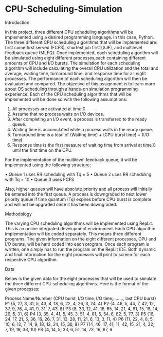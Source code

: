 # CPU-Scheduling-Simulation

Introduction

In this project, three different CPU scheduling algorithms will be implemented using a desired programming language. In this case, Python. The three different CPU
scheduling algorithms that will be implemented are: first come first served (FCFS), shortest job first (SJF), and multilevel feedback queue (MLFQ). Once
implemented, each scheduling algorithm will be simulated using eight different processes,each containing different amounts of CPU and I/O bursts. The simulation for
each scheduling algorithm will include calculating the overall CPU utilization and the total and average, waiting time, turnaround time, and response time for all
eight processes. The performance of each scheduling algorithm will then be evaluated and compared. The objective of this assignment is to learn more about OS
scheduling through a hands-on simulation programming experience.
	Each of the CPU scheduling algorithms that will be implemented will be done so with the following assumptions:

1.	All processes are activated at time 0
2.	Assume that no process waits on I/O devices.
3.	After completing an I/O event, a process is transferred to the ready queue.
4.	Waiting time is accumulated while a process waits in the ready queue.
5.	Turnaround time is a total of (Waiting time) + (CPU burst time) + (I/O time)
6.	Response time is the first measure of waiting time from arrival at time 0 until the first time on the CPU.

For the implementation of the multilevel feedback queue, it will be implemented using the following structure:

•	Queue 1 uses RR scheduling with Tq = 5
•	Queue 2 uses RR scheduling with Tq = 10
•	Queue 3 uses FCFS

Also, higher queues will have absolute priority and all process will initially be entered into the first queue. A process is downgraded to next lower priority queue if time quantum (Tq) expires before CPU burst is complete and will not be upgraded once it has been downgraded. 


Methodology

The varying CPU scheduling algorithms will be implemented using Repl.it. This is an online integrated development environment. Each CPU algorithm implementation
will be coded separately. This means three different programs. The given information on the eight different processes, CPU and I/O bursts, will be hard coded into
each program. Once each program is written, one simply has to run the program on the Repl.it IDE. Both dynamic and final information for the eight processes will
print to screen for each respective CPU algorithm. 



Data

Below is the given data for the eight processes that will be used to simulate the three different CPU scheduling algorithms. Here is the format of the given processes: 

Process Name/Number {CPU burst, I/O time, I/O time,........, last CPU burst} 
P1 {5, 27, 3, 31, 5, 43, 4, 18, 6, 22, 4, 26, 3, 24, 4}
P2 {4, 48, 5, 44, 7, 42, 12, 37, 9, 76, 4, 41, 9, 31, 7, 43, 8}
P3 {8, 33, 12, 41, 18, 65, 14, 21, 4, 61, 15, 18, 14, 26, 5, 31, 6}
P4 {3, 35, 4, 41, 5, 45, 3, 51, 4, 61, 5, 54, 6, 82, 5, 77, 3}
P5 {16, 24, 17, 21, 5, 36, 16, 26, 7, 31, 13, 28, 11, 21, 6, 13, 3, 11, 4}
P6 {11, 22, 4, 8, 5, 10, 6, 12, 7, 14, 9, 18, 12, 24, 15, 30, 8}
P7 {14, 46, 17, 41, 11, 42, 15, 21, 4, 32, 7, 19, 16, 33, 10}
P8 {4, 14, 5, 33, 6, 51, 14, 73, 16, 87, 6
